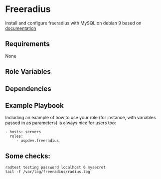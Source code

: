 Freeradius
==========

Install and configure freeradius with MySQL on debian 9 based on [documentation](https://wiki.freeradius.org/guide/SQL-HOWTO-for-freeradius-3.x-on-Debian-Ubuntu)

Requirements
------------

None

Role Variables
--------------


Dependencies
------------


Example Playbook
----------------
Including an example of how to use your role (for instance, with variables passed in as parameters) is always nice for users too:

    - hosts: servers
      roles:
         - uspdev.freeradius

Some checks:
------------

    radtest testing password localhost 0 mysecret
    tail -f /var/log/freeradius/radius.log

